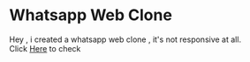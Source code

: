 # Whatsapp Web Clone
Hey , i created a whatsapp web clone , it's not responsive at all. <br>
Click [Here](https://jaimin78.github.io/Whatsapp-web-clone) to check
